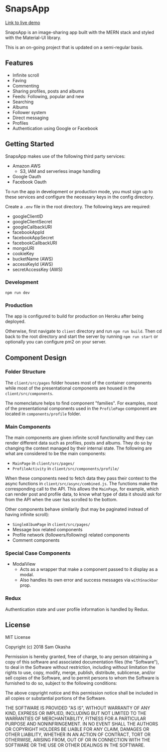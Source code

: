 # SnapsApp

[Link to live demo](https://snapsapp.herokuapp.com)

SnapsApp is an image-sharing app built with the MERN stack and styled with the Material-UI library.

This is an on-going project that is updated on a semi-regular basis.

## Features

- Infinite scroll
- Faving
- Commenting
- Sharing profiles, posts and albums
- Feeds: Following, popular and new
- Searching
- Albums
- Follower system
- Direct messaging
- Profiles
- Authentication using Google or Facebook

## Getting Started

SnapsApp makes use of the following third party services:

- Amazon AWS
  - S3, IAM and serverless image handling
- Google Oauth
- Facebook Oauth

To run the app in development or production mode, you must sign up to these services and configure the necessary keys in the config directory.

Create a `.env` file in the root directory. The following keys are required:

- googleClientID
- googleClientSecret
- googleCallbackURI
- facebookAppId
- facebookAppSecret
- facebookCallbackURI
- mongoURI
- cookieKey
- bucketName (AWS)
- accessKeyId (AWS)
- secretAccessKey (AWS)

### Development

`npm run dev`

### Production

The app is configured to build for production on Heroku after being deployed.

Otherwise, first navigate to `client` directory and run `npm run build`. Then cd back to the root directory and start the server by running `npm run start` or optionally you can configure pm2 on your server.

## Component Design

### Folder Structure

The `client/src/pages` folder houses most of the container components while most of the presentational components are housed in the `client/src/components`.

The nomenclature helps to find component "families". For examples, most of the presentational components used in the `ProfilePage` component are located in `components/profile` folder.

### Main Components

The main components are given infinite scroll functionality and they can render different data such as profiles, posts and albums. They do so by changing the context managed by their internal state. The following are what are considered to be the main components:

- `MainPage` in `client/src/pages/`
- `ProfileActivity` in `client/src/components/profile/`

When these components need to fetch data they pass their context to the async functions in `client/src/async/combined.js`. The functions make the corresponding call to the API. This allows the `MainPage`, for example, which can render post and profile data, to know what type of data it should ask for from the API when the user has scrolled to the bottom.

Other components behave similarily (but may be paginated instead of having infinite scroll):

- `SingleAlbumPage` in `client/src/pages/`
- Message box related components
- Profile network (followers/following) related components
- Comment components

### Special Case Components

- ModalView
  - Acts as a wrapper that make a component passed to it display as a modal.
  - Also handles its own error and success messages via `withSnackbar` prop.

### Redux

Authentication state and user profile information is handled by Redux.

## License

MIT License

Copyright (c) 2018 Sam Okasha

Permission is hereby granted, free of charge, to any person obtaining a copy
of this software and associated documentation files (the "Software"), to deal
in the Software without restriction, including without limitation the rights
to use, copy, modify, merge, publish, distribute, sublicense, and/or sell
copies of the Software, and to permit persons to whom the Software is
furnished to do so, subject to the following conditions:

The above copyright notice and this permission notice shall be included in all
copies or substantial portions of the Software.

THE SOFTWARE IS PROVIDED "AS IS", WITHOUT WARRANTY OF ANY KIND, EXPRESS OR
IMPLIED, INCLUDING BUT NOT LIMITED TO THE WARRANTIES OF MERCHANTABILITY,
FITNESS FOR A PARTICULAR PURPOSE AND NONINFRINGEMENT. IN NO EVENT SHALL THE
AUTHORS OR COPYRIGHT HOLDERS BE LIABLE FOR ANY CLAIM, DAMAGES OR OTHER
LIABILITY, WHETHER IN AN ACTION OF CONTRACT, TORT OR OTHERWISE, ARISING FROM,
OUT OF OR IN CONNECTION WITH THE SOFTWARE OR THE USE OR OTHER DEALINGS IN THE
SOFTWARE.

